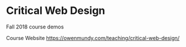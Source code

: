 # Critical Web Design

Fall 2018 course demos

Course Website
https://owenmundy.com/teaching/critical-web-design/
